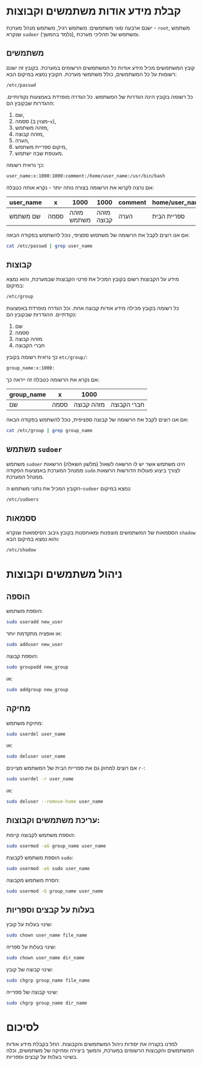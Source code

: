 # קבלת מידע אודות משתמשים וקבוצות
ישנם ארבעה סוגי משתמשים: משתמש רגיל, משתמש מנהל מערכת - `root`, משתמש שנקרא `sudoer` (נלמד בהמשך), ומשתמש של תהליכי מערכת.

## משתמשים
קובץ המשתמשים מכיל מידע אודות כל המשתמשים הרשומים במערכת. בקובץ זה ישנם רשומות על כל המשתמשים, כולל משתמשי מערכת. הקובץ נמצא במיקום הבא:

```bash
/etc/passwd
```

כל רשומה בקובץ הינה הגדרות של המשתמש. כל הגדרה מופרדת באמצעות נקודותיים. ההגדרות שבקובץ הם:

1. שם,
2. ססמה (מצוין ב-`x`),
3. מזהה משתמש,
4. מזהה קבוצה,
5. הערה,
6. מיקום ספריית משתמש,
7. מעטפת שבה ישתמש.

כך נראית רשומה:

```bash
user_name:x:1000:1000:comment:/home/user_name:/usr/bin/bash
```

אם נרצה לקרוא את הרשומה בצורה נוחה יותר - נקרא אותה כטבלה:

| user_name | x    | 1000       | 1000       | comment | home/user_name: | usr/bin/bash |
| --------- | ---- | ---------- | ---------- | ------- | --------------- | ------------ |
| שם משתמש  | ססמה | מזהה משתמש | מזהה קבוצה | הערה    | ספריית הבית     | מעטפת        |

אם אנו רוצים לקבל את הרשומה של משתמש ספציפי, נוכל להשתמש בפקודה הבאה:

```bash
cat /etc/passwd | grep user_name
```

## קבוצות

מידע על הקבוצות רשום בקובץ המכיל את פרטי הקבוצות שבמערכת, והוא נמצא במיקום:

```bash
/etc/group
```

כל רשומה בקובץ מכילה מידע אודות קבוצה אחת. וכל הגדרה מופרדת באמצעות נקודתיים. ההגדרות שבקובץ הם:

1. שם
2. ססמה
3. מזהה קבוצה
4. חברי הקבוצה

כך נראית רשומה בקובץ `etc/group/`:

```bash
group_name:x:1000:
```

אם נקרא את הרשומה כטבלה זה ייראה כך:

| group_name | x    | 1000       |             |
| ---------- | ---- | ---------- | ----------- |
| שם         | ססמה | מזהה קבוצה | חברי הקבוצה |

אם אנו רוצים לקבל את הרשומה של קבוצה ספציפית, נוכל להשתמש בפקודה הבאה:

```bash
cat /etc/group | grep group_name
```

## משתמש `sudoer`

משתמש `sudoer` הינו משתמש אשר יש לו הרשאה לשאול (מלשון השאלה) הרשאות ממנהל המערכת באמצעות הפקודה `sudo` לצורך ביצוע פעולות הדורשות הרשאות ממנהל המערכת.

הקובץ  המכיל את נתוני משתמש ה-`sudoer` נמצא במיקום:

```bash
/etc/sudoers
```

## ססמאות

הססמאות של המשתמשים מוצפנות ומאוחסנות בקובץ גיבוב הסיסמאות שנקרא `shadow` והוא נמצא במיקום הבא:

```bash
/etc/shadow
```

# ניהול משתמשים וקבוצות

## הוספה
הוספת משתמש:

```bash
sudo useradd new_user
```

או אופציה מתקדמת יותר:

```bash
sudo adduser new_user
```

הוספת קבוצה:

```bash
sudo groupadd new_group
```

או:

```bash
sudo addgroup new_group
```

## מחיקה
מחיקת משתמש:

```bash
sudo userdel user_name
```

או:

```bash
sudo deluser user_name
```

אם רוצים למחוק גם את ספריית הבית של המשתמש מציינים `r-`:

```bash
sudo userdel -r user_name
```

או:

```bash
sudo deluser --remove-home user_name
```

## עריכת משתמשים וקבוצות:
הוספת משתמש לקבוצה קיימת:

```bash
sudo usermod -aG group_name user_name
```

הוספת משתמש לקבוצת `sudo`:

```bash
sudo usermod -aG sudo user_name
```

הסרת משתמש מקבוצה:

```bash
sudo usermod -G group_name user_name
```

## בעלות על קבצים וספריות
שינוי בעלות על קובץ:

```bash
sudo chown user_name file_name
```

שינוי בעלות על ספריה:

```bash
sudo chown user_name dir_name
```

שינוי קבוצה של קובץ:

```bash
sudo chgrp group_name file_name
```

שינוי קבוצה של ספרייה:

```bash
sudo chgrp group_name dir_name
```

# לסיכום
למדנו בקצרה את יסודות ניהול המשתמשים והקבוצות. החל בקבלת מידע אודות המשתמשים והקבוצות הרשומים במערכת, והמשך ביצירה ומחיקה של משתמשים, וכלה בשינוי בעלות על קבצים וספריות.